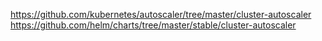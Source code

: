https://github.com/kubernetes/autoscaler/tree/master/cluster-autoscaler
https://github.com/helm/charts/tree/master/stable/cluster-autoscaler